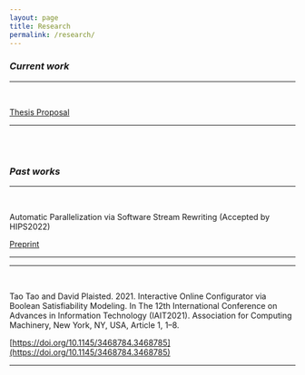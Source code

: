 ```yaml
---
layout: page
title: Research
permalink: /research/
---
```


### _Current work_

---
<br/>

[Thesis Proposal](https://1drv.ms/u/s!AmFeTX7ZoZtXpV2hjkbA8L3-_nW0?e=ivIWpM)

---

<br/>
<br/>

### _Past works_

---
<br/>

Automatic Parallelization via Software Stream Rewriting (Accepted by HIPS2022)

[Preprint](https://1drv.ms/b/s!AmFeTX7ZoZtXpVIJbW7f23JPY9HV?e=SINmm5)

---

---

<br/>

Tao Tao and David Plaisted. 2021. Interactive Online Configurator via Boolean Satisfiability Modeling. In The 12th International Conference on Advances in Information Technology (IAIT2021). Association for Computing Machinery, New York, NY, USA, Article 1, 1–8.

[https://doi.org/10.1145/3468784.3468785](https://doi.org/10.1145/3468784.3468785)

---
